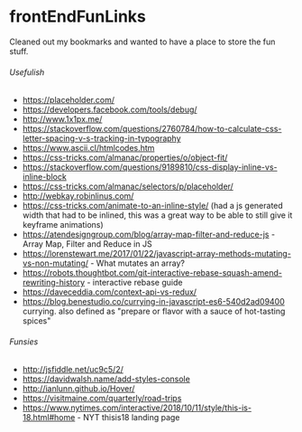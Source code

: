# frontEndFunLinks
Cleaned out my bookmarks and wanted to have a place to store the fun stuff.

###### Usefulish
- https://placeholder.com/
- https://developers.facebook.com/tools/debug/
- http://www.1x1px.me/
- https://stackoverflow.com/questions/2760784/how-to-calculate-css-letter-spacing-v-s-tracking-in-typography
- https://www.ascii.cl/htmlcodes.htm
- https://css-tricks.com/almanac/properties/o/object-fit/
- https://stackoverflow.com/questions/9189810/css-display-inline-vs-inline-block
- https://css-tricks.com/almanac/selectors/p/placeholder/
- http://webkay.robinlinus.com/
- https://css-tricks.com/animate-to-an-inline-style/ (had a js generated width that had to be inlined, this was a great way to be able to still give it keyframe animations)
- https://atendesigngroup.com/blog/array-map-filter-and-reduce-js - Array Map, Filter and Reduce in JS
- https://lorenstewart.me/2017/01/22/javascript-array-methods-mutating-vs-non-mutating/ - What mutates an array?
- https://robots.thoughtbot.com/git-interactive-rebase-squash-amend-rewriting-history - interactive rebase guide
- https://daveceddia.com/context-api-vs-redux/
- https://blog.benestudio.co/currying-in-javascript-es6-540d2ad09400 currying. also defined as "prepare or flavor with a sauce of hot-tasting spices"

###### Funsies
- http://jsfiddle.net/uc9c5/2/
- https://davidwalsh.name/add-styles-console
- http://ianlunn.github.io/Hover/
- https://visitmaine.com/quarterly/road-trips
- https://www.nytimes.com/interactive/2018/10/11/style/this-is-18.html#home - NYT thisis18 landing page

